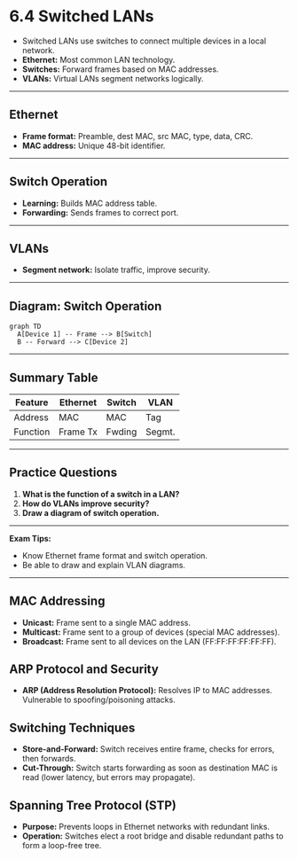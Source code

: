 # 6.4 Switched LANs

- Switched LANs use switches to connect multiple devices in a local network.
- **Ethernet:** Most common LAN technology.
- **Switches:** Forward frames based on MAC addresses.
- **VLANs:** Virtual LANs segment networks logically.

---

## Ethernet
- **Frame format:** Preamble, dest MAC, src MAC, type, data, CRC.
- **MAC address:** Unique 48-bit identifier.

---

## Switch Operation
- **Learning:** Builds MAC address table.
- **Forwarding:** Sends frames to correct port.

---

## VLANs
- **Segment network:** Isolate traffic, improve security.

---

## Diagram: Switch Operation
```mermaid
graph TD
  A[Device 1] -- Frame --> B[Switch]
  B -- Forward --> C[Device 2]
```

---

## Summary Table
| Feature   | Ethernet | Switch | VLAN   |
|-----------|----------|--------|--------|
| Address   | MAC      | MAC    | Tag    |
| Function  | Frame Tx | Fwding | Segmt. |

---

## Practice Questions
1. **What is the function of a switch in a LAN?**
2. **How do VLANs improve security?**
3. **Draw a diagram of switch operation.**

---

**Exam Tips:**
- Know Ethernet frame format and switch operation.
- Be able to draw and explain VLAN diagrams.

---

## MAC Addressing
- **Unicast:** Frame sent to a single MAC address.
- **Multicast:** Frame sent to a group of devices (special MAC addresses).
- **Broadcast:** Frame sent to all devices on the LAN (FF:FF:FF:FF:FF:FF).

## ARP Protocol and Security
- **ARP (Address Resolution Protocol):** Resolves IP to MAC addresses. Vulnerable to spoofing/poisoning attacks.

## Switching Techniques
- **Store-and-Forward:** Switch receives entire frame, checks for errors, then forwards.
- **Cut-Through:** Switch starts forwarding as soon as destination MAC is read (lower latency, but errors may propagate).

## Spanning Tree Protocol (STP)
- **Purpose:** Prevents loops in Ethernet networks with redundant links.
- **Operation:** Switches elect a root bridge and disable redundant paths to form a loop-free tree. 